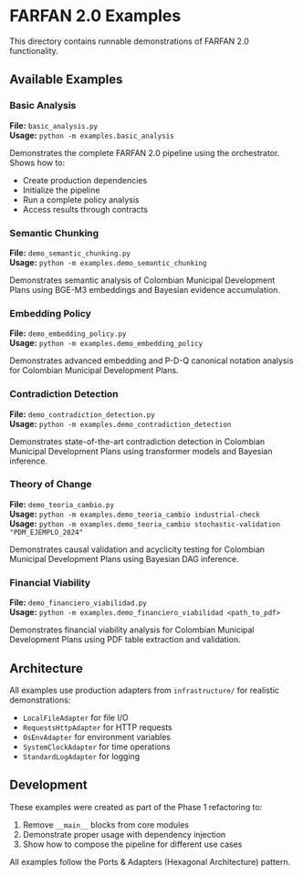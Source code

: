 # FARFAN 2.0 Examples

This directory contains runnable demonstrations of FARFAN 2.0 functionality.

## Available Examples

### Basic Analysis
**File:** `basic_analysis.py`  
**Usage:** `python -m examples.basic_analysis`

Demonstrates the complete FARFAN 2.0 pipeline using the orchestrator. Shows how to:
- Create production dependencies
- Initialize the pipeline
- Run a complete policy analysis
- Access results through contracts

### Semantic Chunking
**File:** `demo_semantic_chunking.py`  
**Usage:** `python -m examples.demo_semantic_chunking`

Demonstrates semantic analysis of Colombian Municipal Development Plans using BGE-M3 embeddings and Bayesian evidence accumulation.

### Embedding Policy
**File:** `demo_embedding_policy.py`  
**Usage:** `python -m examples.demo_embedding_policy`

Demonstrates advanced embedding and P-D-Q canonical notation analysis for Colombian Municipal Development Plans.

### Contradiction Detection
**File:** `demo_contradiction_detection.py`  
**Usage:** `python -m examples.demo_contradiction_detection`

Demonstrates state-of-the-art contradiction detection in Colombian Municipal Development Plans using transformer models and Bayesian inference.

### Theory of Change
**File:** `demo_teoria_cambio.py`  
**Usage:** `python -m examples.demo_teoria_cambio industrial-check`  
**Usage:** `python -m examples.demo_teoria_cambio stochastic-validation "PDM_EJEMPLO_2024"`

Demonstrates causal validation and acyclicity testing for Colombian Municipal Development Plans using Bayesian DAG inference.

### Financial Viability
**File:** `demo_financiero_viabilidad.py`  
**Usage:** `python -m examples.demo_financiero_viabilidad <path_to_pdf>`

Demonstrates financial viability analysis for Colombian Municipal Development Plans using PDF table extraction and validation.

## Architecture

All examples use production adapters from `infrastructure/` for realistic demonstrations:
- `LocalFileAdapter` for file I/O
- `RequestsHttpAdapter` for HTTP requests
- `OsEnvAdapter` for environment variables
- `SystemClockAdapter` for time operations
- `StandardLogAdapter` for logging

## Development

These examples were created as part of the Phase 1 refactoring to:
1. Remove `__main__` blocks from core modules
2. Demonstrate proper usage with dependency injection
3. Show how to compose the pipeline for different use cases

All examples follow the Ports & Adapters (Hexagonal Architecture) pattern.
